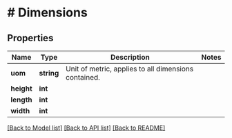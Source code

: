 # # Dimensions

## Properties

Name | Type | Description | Notes
------------ | ------------- | ------------- | -------------
**uom** | **string** | Unit of metric, applies to all dimensions contained. |
**height** | **int** |  |
**length** | **int** |  |
**width** | **int** |  |

[[Back to Model list]](../../README.md#models) [[Back to API list]](../../README.md#endpoints) [[Back to README]](../../README.md)
